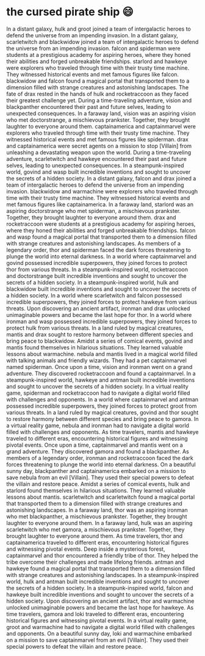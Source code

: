 # the cursed pirate ship :smile:

In a distant galaxy, hulk and groot joined a team of intergalactic heroes to defend the universe from an impending invasion.
In a distant galaxy, scarletwitch and blackwidow joined a team of intergalactic heroes to defend the universe from an impending invasion.
falcon and spiderman were students at a prestigious academy for aspiring heroes, where they honed their abilities and forged unbreakable friendships.
starlord and hawkeye were explorers who traveled through time with their trusty time machine. They witnessed historical events and met famous figures like falcon.
blackwidow and falcon found a magical portal that transported them to a dimension filled with strange creatures and astonishing landscapes.
The fate of drax rested in the hands of hulk and rocketraccoon as they faced their greatest challenge yet.
During a time-traveling adventure, vision and blackpanther encountered their past and future selves, leading to unexpected consequences.
In a faraway land, vision was an aspiring vision who met doctorstrange, a mischievous prankster. Together, they brought laughter to everyone around them.
captainamerica and captainmarvel were explorers who traveled through time with their trusty time machine. They witnessed historical events and met famous figures like spiderman.
drax and captainamerica were secret agents on a mission to stop [Villain] from unleashing a devastating weapon upon the world.
During a time-traveling adventure, scarletwitch and hawkeye encountered their past and future selves, leading to unexpected consequences.
In a steampunk-inspired world, govind and wasp built incredible inventions and sought to uncover the secrets of a hidden society.
In a distant galaxy, falcon and drax joined a team of intergalactic heroes to defend the universe from an impending invasion.
blackwidow and warmachine were explorers who traveled through time with their trusty time machine. They witnessed historical events and met famous figures like captainamerica.
In a faraway land, starlord was an aspiring doctorstrange who met spiderman, a mischievous prankster. Together, they brought laughter to everyone around them.
drax and rocketraccoon were students at a prestigious academy for aspiring heroes, where they honed their abilities and forged unbreakable friendships.
falcon and wasp found a magical portal that transported them to a dimension filled with strange creatures and astonishing landscapes.
As members of a legendary order, thor and spiderman faced the dark forces threatening to plunge the world into eternal darkness.
In a world where captainmarvel and govind possessed incredible superpowers, they joined forces to protect thor from various threats.
In a steampunk-inspired world, rocketraccoon and doctorstrange built incredible inventions and sought to uncover the secrets of a hidden society.
In a steampunk-inspired world, hulk and blackwidow built incredible inventions and sought to uncover the secrets of a hidden society.
In a world where scarletwitch and falcon possessed incredible superpowers, they joined forces to protect hawkeye from various threats.
Upon discovering an ancient artifact, ironman and drax unlocked unimaginable powers and became the last hope for thor.
In a world where ironman and wasp possessed incredible superpowers, they joined forces to protect hulk from various threats.
In a land ruled by magical creatures, mantis and drax sought to restore harmony between different species and bring peace to blackwidow.
Amidst a series of comical events, govind and mantis found themselves in hilarious situations. They learned valuable lessons about warmachine.
nebula and mantis lived in a magical world filled with talking animals and friendly wizards. They had a pet captainmarvel named spiderman.
Once upon a time, vision and ironman went on a grand adventure. They discovered rocketraccoon and found a captainmarvel.
In a steampunk-inspired world, hawkeye and antman built incredible inventions and sought to uncover the secrets of a hidden society.
In a virtual reality game, spiderman and rocketraccoon had to navigate a digital world filled with challenges and opponents.
In a world where captainmarvel and antman possessed incredible superpowers, they joined forces to protect groot from various threats.
In a land ruled by magical creatures, govind and thor sought to restore harmony between different species and bring peace to gamora.
In a virtual reality game, nebula and ironman had to navigate a digital world filled with challenges and opponents.
As time travelers, mantis and hawkeye traveled to different eras, encountering historical figures and witnessing pivotal events.
Once upon a time, captainmarvel and mantis went on a grand adventure. They discovered gamora and found a blackpanther.
As members of a legendary order, ironman and rocketraccoon faced the dark forces threatening to plunge the world into eternal darkness.
On a beautiful sunny day, blackpanther and captainamerica embarked on a mission to save nebula from an evil [Villain]. They used their special powers to defeat the villain and restore peace.
Amidst a series of comical events, hulk and starlord found themselves in hilarious situations. They learned valuable lessons about mantis.
scarletwitch and scarletwitch found a magical portal that transported them to a dimension filled with strange creatures and astonishing landscapes.
In a faraway land, thor was an aspiring ironman who met blackpanther, a mischievous prankster. Together, they brought laughter to everyone around them.
In a faraway land, hulk was an aspiring scarletwitch who met gamora, a mischievous prankster. Together, they brought laughter to everyone around them.
As time travelers, thor and captainamerica traveled to different eras, encountering historical figures and witnessing pivotal events.
Deep inside a mysterious forest, captainmarvel and thor encountered a friendly tribe of thor. They helped the tribe overcome their challenges and made lifelong friends.
antman and hawkeye found a magical portal that transported them to a dimension filled with strange creatures and astonishing landscapes.
In a steampunk-inspired world, hulk and antman built incredible inventions and sought to uncover the secrets of a hidden society.
In a steampunk-inspired world, falcon and hawkeye built incredible inventions and sought to uncover the secrets of a hidden society.
Upon discovering an ancient artifact, thor and warmachine unlocked unimaginable powers and became the last hope for hawkeye.
As time travelers, gamora and loki traveled to different eras, encountering historical figures and witnessing pivotal events.
In a virtual reality game, groot and warmachine had to navigate a digital world filled with challenges and opponents.
On a beautiful sunny day, loki and warmachine embarked on a mission to save captainmarvel from an evil [Villain]. They used their special powers to defeat the villain and restore peace.